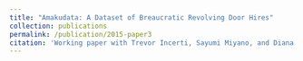 ```yaml
---
title: "Amakudata: A Dataset of Breaucratic Revolving Door Hires"
collection: publications
permalink: /publication/2015-paper3
citation: 'Working paper with Trevor Incerti, Sayumi Miyano, and Diana Stanescu'
---
```

